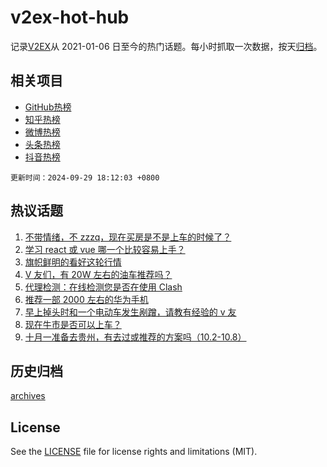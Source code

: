 # v2ex-hot-hub

 记录[V2EX](https://www.v2ex.com/)从 2021-01-06 日至今的热门话题。每小时抓取一次数据，按天[归档](archives)。
 
 ## 相关项目

- [GitHub热榜](https://github.com/lonnyzhang423/github-hot-hub)
- [知乎热榜](https://github.com/lonnyzhang423/zhihu-hot-hub)
- [微博热榜](https://github.com/lonnyzhang423/weibo-hot-hub)
- [头条热榜](https://github.com/lonnyzhang423/toutiao-hot-hub)
- [抖音热榜](https://github.com/lonnyzhang423/douyin-hot-hub)


 `更新时间：2024-09-29 18:12:03 +0800`

## 热议话题

1. [不带情绪，不 zzzq，现在买房是不是上车的时候了？](https://www.v2ex.com/t/1076673)
1. [学习 react 或 vue 哪一个比较容易上手？](https://www.v2ex.com/t/1076728)
1. [旗帜鲜明的看好这轮行情](https://www.v2ex.com/t/1076653)
1. [V 友们，有 20W 左右的油车推荐吗？](https://www.v2ex.com/t/1076650)
1. [代理检测：在线检测您是否在使用 Clash](https://www.v2ex.com/t/1076579)
1. [推荐一部 2000 左右的华为手机](https://www.v2ex.com/t/1076705)
1. [早上掉头时和一个电动车发生剐蹭，请教有经验的 v 友](https://www.v2ex.com/t/1076794)
1. [现在牛市是否可以上车？](https://www.v2ex.com/t/1076659)
1. [十月一准备去贵州，有去过或推荐的方案吗（10.2-10.8）](https://www.v2ex.com/t/1076665)

## 历史归档

[archives](archives)

## License

See the [LICENSE](LICENSE) file for license rights and limitations (MIT).
